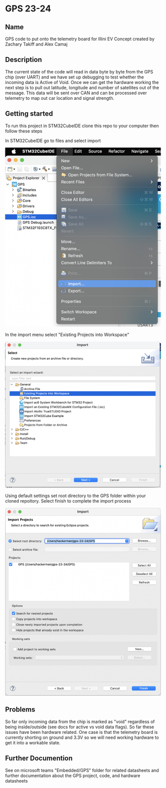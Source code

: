 # GPS 23-24

## Name

GPS code to put onto the telemetry board for Illini EV Concept created by Zachary Takiff and Alex Camaj

## Description

The current state of the code will read in data byte by byte from the GPS chip (over UART) and we have set up debugging to test whether the incoming data is Active of Void. Once we can get the hardware working the next step is to pull out latitude, longitude and number of satellites out of the message. This data will be sent over CAN and can be processed over telemetry to map out car location and signal strength.

## Getting started

To run this project in STM32CubeIDE clone this repo to your computer then follow these steps

In STM32CubeIDE go to files and select import

![alt text](images/step1.png)

In the import menu select "Existing Projects into Workspace"

![alt text](images/step2.png)

Using default settings set root directory to the GPS folder within your cloned repoitory.
Select finish to complete the import process

![alt text](images/step3.png)

## Problems

So far only incoming data from the chip is marked as "void" regardless of being inside/outside (see docs for active vs void data flags). So far these issues have been hardware related. One case is that the telemetry board is currently shorting on ground and 3.3V so we will need working hardware to get it into a workable state.

## Further Documention

See on microsoft teams "Embedded/GPS" folder for related datasheets and further documentation about the GPS project, code, and hardware datasheets
